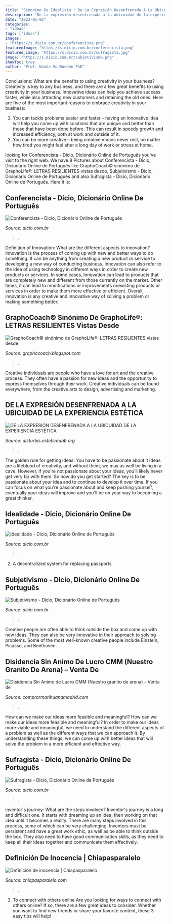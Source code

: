 ```yaml
---
title: "Sinonimo De Idealista : De La Expresión Desenfrenada A La Ubicuidad De La Experiencia Estética"
description: "De la expresión desenfrenada a la ubicuidad de la experiencia estética"
date: "2023-01-02"
categories:
- "ideas"
tags: ["ideas"]
images:
- "https://s.dicio.com.br/conferencista.png"
featuredImage: "https://s.dicio.com.br/conferencista.png"
featured_image: "https://s.dicio.com.br/sufragista.jpg"
image: "https://s.dicio.com.br/subjetivismo.png"
ShowToc: true
author: "Prof. Wanda VonRueden PhD"
---
```



Conclusions: What are the benefits to using creativity in your business?
Creativity is key to any business, and there are a few great benefits to using creativity in your business. Innovative ideas can help you achieve success faster, while also attracting new customers and retaining the old ones. Here are five of the most important reasons to embrace creativity in your business: 

1. You can tackle problems easier and faster – having an innovative idea will help you come up with solutions that are unique and better than those that have been done before. This can result in speedy growth and increased efficiency, both at work and outside of it. 
2. You can be more creative – being creative means never rest, no matter how tired you might feel after a long day of work or stress at home.

	

		
looking for Conferencista - Dicio, Dicionário Online de Português you've visit to the right web. We have 8 Pictures about Conferencista - Dicio, Dicionário Online de Português like GraphoCoach© sinónimo de GraphoLife®: LETRAS RESILIENTES vistas desde, Subjetivismo - Dicio, Dicionário Online de Português and also Sufragista - Dicio, Dicionário Online de Português. Here it is:
		
    
## Conferencista - Dicio, Dicionário Online De Português

<img loading=lazy src="https://s.dicio.com.br/conferencista.png" onerror="this.onerror=null;this.src='https://tse1.mm.bing.net/th?id=OIP.EuvKMBXSM0KMwElbrOIXowHaD4&amp;pid=15.1';" alt="Conferencista - Dicio, Dicionário Online de Português">

_Source: dicio.com.br_

>. 

	

Definition of Innovation: What are the different aspects to innovation?
Innovation is the process of coming up with new and better ways to do something. It can be anything from creating a new product or service to developing a new way of conducting business. Innovation can also refer to the idea of using technology in different ways in order to create new products or services. In some cases, Innovation can lead to products that are completely new and different from those currently on the market. Other times, it can lead to modifications or improvements onexisting products or services in order to make them more effective or efficient. Overall, innovation is any creative and innovative way of solving a problem or making something better.

    
## GraphoCoach© Sinónimo De GraphoLife®: LETRAS RESILIENTES Vistas Desde

<img loading=lazy src="https://3.bp.blogspot.com/-zk2VRIQOfiE/UzdJTJ4J8RI/AAAAAAAAFGA/ygbk_dtf_ww/s1600/LETRA+d.jpg" onerror="this.onerror=null;this.src='https://tse2.mm.bing.net/th?id=OIP.11aXArcpQQ-LdofiSOd0MQHaE6&amp;pid=15.1';" alt="GraphoCoach© sinónimo de GraphoLife®: LETRAS RESILIENTES vistas desde">

_Source: graphocoach.blogspot.com_

>. 

	

Creative individuals are people who have a love for art and the creative process. They often have a passion for new ideas and the opportunity to express themselves through their work. Creative individuals can be found everywhere, from the creative arts to design, advertising and marketing.

    
## DE LA EXPRESIÓN DESENFRENADA A LA UBICUIDAD DE LA EXPERIENCIA ESTÉTICA

<img loading=lazy src="http://disturbis.esteticauab.org/Disturbis234/MI.Expresion_files/kane.gif" onerror="this.onerror=null;this.src='https://tse3.mm.bing.net/th?id=OIP.aMMM39XCkrWy3YiGlXnbHAAAAA&amp;pid=15.1';" alt="DE LA EXPRESIÓN DESENFRENADA A LA UBICUIDAD DE LA EXPERIENCIA ESTÉTICA">

_Source: disturbis.esteticauab.org_

>. 

	

The golden rule for getting ideas: You have to be passionate about it
Ideas are a lifeblood of creativity, and without them, we may as well be living in a cave. However, if you're not passionate about your ideas, you'll likely never get very far with them. So how do you get started? The key is to be passionate about your idea and to continue to develop it over time. If you can focus on what you're passionate about and keep pushing yourself, eventually your ideas will improve and you'll be on your way to becoming a great thinker.

    
## Idealidade - Dicio, Dicionário Online De Português

<img loading=lazy src="https://s.dicio.com.br/idealidade.png" onerror="this.onerror=null;this.src='https://tse4.mm.bing.net/th?id=OIP.-11-a1B3xbyXWDmA3_RstgHaD4&amp;pid=15.1';" alt="Idealidade - Dicio, Dicionário Online de Português">

_Source: dicio.com.br_

>. 

	

2. A decentralized system for replacing passports 

    
## Subjetivismo - Dicio, Dicionário Online De Português

<img loading=lazy src="https://s.dicio.com.br/subjetivismo.png" onerror="this.onerror=null;this.src='https://tse3.mm.bing.net/th?id=OIP.VRe-dMv8JLX2MpYhe_0PFgHaD4&amp;pid=15.1';" alt="Subjetivismo - Dicio, Dicionário Online de Português">

_Source: dicio.com.br_

>. 

	

Creative people are often able to think outside the box and come up with new ideas. They can also be very innovative in their approach to solving problems. Some of the most well-known creative people include Einstein, Picasso, and Beethoven.

    
## Disidencia Sin Animo De Lucro CMM (Nuestro Granito De Arena) – Venta De

<img loading=lazy src="https://www.polisarioeuskadi.eus/wp-content/uploads/2019/11/Logo-rasd-facebook.jpg" onerror="this.onerror=null;this.src='https://tse1.mm.bing.net/th?id=OIP.0a_oQp4GuyzRdYbeItvvXAAAAA&amp;pid=15.1';" alt="Disidencia Sin Animo de Lucro CMM (Nuestro granito de arena) – Venta de">

_Source: comprarmarihuanamadrid.com_

>. 

	

How can we make our ideas more feasible and meaningful?
How can we make our ideas more feasible and meaningful? In order to make our ideas more viable and meaningful, we need to understand the different aspects of a problem as well as the different ways that we can approach it. By understanding these things, we can come up with better ideas that will solve the problem in a more efficient and effective way.

    
## Sufragista - Dicio, Dicionário Online De Português

<img loading=lazy src="https://s.dicio.com.br/sufragista.jpg" onerror="this.onerror=null;this.src='https://tse3.mm.bing.net/th?id=OIP.gVJBDZpiXF8iPxe6849aWgHaFj&amp;pid=15.1';" alt="Sufragista - Dicio, Dicionário Online de Português">

_Source: dicio.com.br_

>. 

	

inventor's journey: What are the steps involved?
Inventor's journey is a long and difficult one. It starts with dreaming up an idea, then working on that idea until it becomes a reality. There are many steps involved in this process, some of which can be very challenging. Inventors must be persistent and have a great work ethic, as well as be able to think outside the box. They also need to have good communication skills, as they need to keep all their ideas together and communicate them effectively.

    
## Definición De Inocencia | Chiapasparalelo

<img loading=lazy src="https://www.chiapasparalelo.com/wp-content/uploads/2017/01/inocencia-600x467.jpg" onerror="this.onerror=null;this.src='https://tse2.mm.bing.net/th?id=OIP.N0dZ4g3vpwHBGDcWGWTFkAHaFw&amp;pid=15.1';" alt="Definición de inocencia | Chiapasparalelo">

_Source: chiapasparalelo.com_

>. 

	

3. To connect with others online
Are you looking for ways to connect with others online? If so, there are a few great ideas to consider. Whether you want to find new friends or share your favorite content, these 3 easy tips will help!

